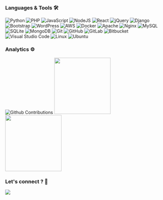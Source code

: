 ### Languages & Tools 🛠

![Python](https://img.shields.io/badge/-Python-05122A?style=flat&logo=python)
![PHP](https://img.shields.io/badge/php-%23777BB4.svg?&style=flat&logo=php&logoColor=white)
![JavaScript](https://img.shields.io/badge/javascript%20-%23323330.svg?&style=flat&logo=javascript&logoColor=%23F7DF1E)
![NodeJS](https://img.shields.io/badge/node.js%20-%2343853D.svg?&style=flat&logo=node.js&logoColor=white)
![React](https://img.shields.io/badge/react%20-%2320232a.svg?&style=flat&logo=react&logoColor=%2361DAFB)
![jQuery](https://img.shields.io/badge/jquery%20-%230769AD.svg?&style=flat&logo=jquery&logoColor=white)
![Django](https://img.shields.io/badge/django%20-%23092E20.svg?&style=flat&logo=django&logoColor=white)
![Bootstrap](https://img.shields.io/badge/bootstrap%20-%23563D7C.svg?&style=flat&logo=bootstrap&logoColor=white)
![WordPress](https://img.shields.io/badge/WordPress%20-%23117AC9.svg?&style=flat&logo=WordPress&logoColor=white)
![AWS](https://img.shields.io/badge/AWS%20-%23FF9900.svg?&style=flat&logo=amazon-aws&logoColor=white) 
![Docker](https://img.shields.io/badge/-Docker-05122A?style=flat&logo=docker)
![Apache](https://img.shields.io/badge/apache%20-%23D42029.svg?&style=flate&logo=apache&logoColor=white)
![Nginx](https://img.shields.io/badge/nginx%20-%23009639.svg?&style=flat&logo=nginx&logoColor=white)
![MySQL](https://img.shields.io/badge/-MySQL-05122A?style=flat&logo=mysql)
![SQLite](https://img.shields.io/badge/sqlite-%2307405e.svg?&style=flat&logo=sqlite&logoColor=white)
![MongoDB](https://img.shields.io/badge/MongoDB-%234ea94b.svg?&style=flat&logo=mongodb&logoColor=white)
![Git](https://img.shields.io/badge/-Git-05122A?style=flat&logo=git)
![GitHub](https://img.shields.io/badge/-GitHub-05122A?style=flat&logo=github)
![GitLab](https://img.shields.io/badge/gitlab%20-%23181717.svg?&style=flat&logo=gitlab&logoColor=white)
![Bitbucket](https://img.shields.io/badge/bitbucket%20-%230047B3.svg?&style=flat&logo=bitbucket&logoColor=white)
![Visual Studio Code](https://img.shields.io/badge/-Visual%20Studio%20Code-05122A?style=flat&logo=visual-studio-code&logoColor=007ACC)
![Linux](https://img.shields.io/badge/-Linux-05122A?style=flat&logo=linux)
![Ubuntu](https://img.shields.io/badge/Ubuntu-E95420?style=flat&logo=ubuntu&logoColor=white)

### Analytics ⚙️
![Github Contributions](https://github-readme-streak-stats.herokuapp.com/?user=relsi)
<img height="180em" src="https://github-readme-stats.vercel.app/api/?username=relsi&count_private=true&show_icons=true"/>
<img height="180em" src="https://github-readme-stats-eight-theta.vercel.app/api/top-langs/?username=relsi&layout=compact&langs_count=8"/>

### Let's connect ? 🤝
<a href="https://www.linkedin.com/in/relsi/"><img src="https://img.shields.io/badge/-relsi-blue?style=flat&logo=Linkedin&logoColor=white"/></a>

